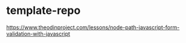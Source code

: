 # template-repo

https://www.theodinproject.com/lessons/node-path-javascript-form-validation-with-javascript
